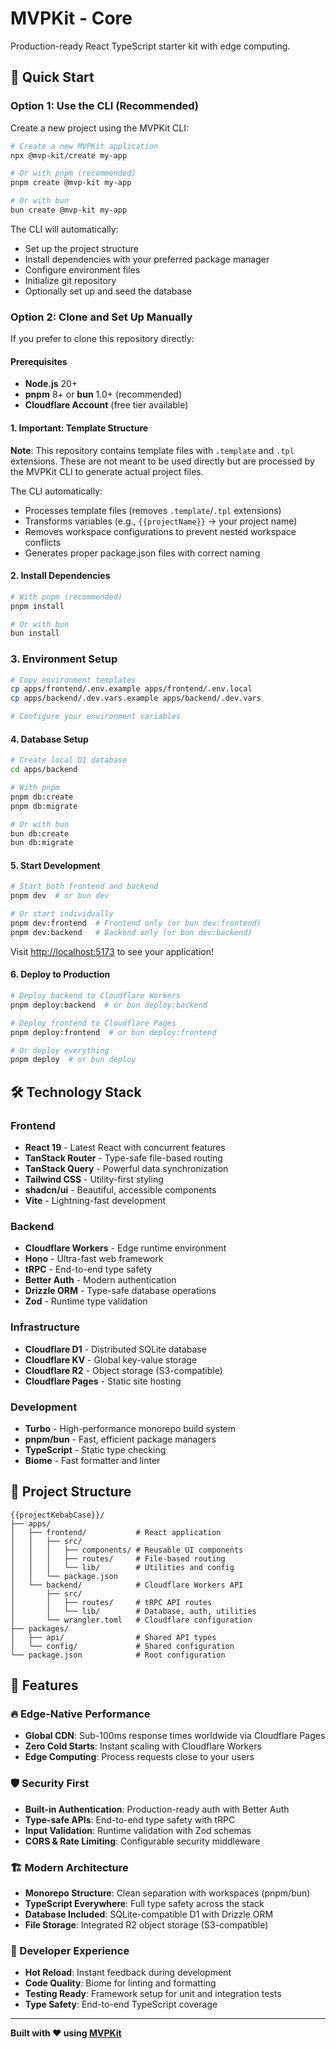 # MVPKit - Core

Production-ready React TypeScript starter kit with edge computing.

## 🚀 Quick Start

### Option 1: Use the CLI (Recommended)

Create a new project using the MVPKit CLI:

```bash
# Create a new MVPKit application
npx @mvp-kit/create my-app

# Or with pnpm (recommended)
pnpm create @mvp-kit my-app

# Or with bun
bun create @mvp-kit my-app
```

The CLI will automatically:
- Set up the project structure
- Install dependencies with your preferred package manager
- Configure environment files
- Initialize git repository
- Optionally set up and seed the database

### Option 2: Clone and Set Up Manually

If you prefer to clone this repository directly:

#### Prerequisites

- **Node.js** 20+
- **pnpm** 8+ or **bun** 1.0+ (recommended)
- **Cloudflare Account** (free tier available)

#### 1. Important: Template Structure

**Note**: This repository contains template files with `.template` and `.tpl` extensions. These are not meant to be used directly but are processed by the MVPKit CLI to generate actual project files.

The CLI automatically:
- Processes template files (removes `.template`/`.tpl` extensions)
- Transforms variables (e.g., `{{projectName}}` → your project name)
- Removes workspace configurations to prevent nested workspace conflicts
- Generates proper package.json files with correct naming

#### 2. Install Dependencies

```bash
# With pnpm (recommended)
pnpm install

# Or with bun
bun install
```

### 3. Environment Setup

```bash
# Copy environment templates
cp apps/frontend/.env.example apps/frontend/.env.local
cp apps/backend/.dev.vars.example apps/backend/.dev.vars

# Configure your environment variables
```

#### 4. Database Setup

```bash
# Create local D1 database
cd apps/backend

# With pnpm
pnpm db:create
pnpm db:migrate

# Or with bun
bun db:create
bun db:migrate
```

#### 5. Start Development

```bash
# Start both frontend and backend
pnpm dev  # or bun dev

# Or start individually
pnpm dev:frontend  # Frontend only (or bun dev:frontend)
pnpm dev:backend   # Backend only (or bun dev:backend)
```

Visit [http://localhost:5173](http://localhost:5173) to see your application!

#### 6. Deploy to Production

```bash
# Deploy backend to Cloudflare Workers
pnpm deploy:backend  # or bun deploy:backend

# Deploy frontend to Cloudflare Pages
pnpm deploy:frontend  # or bun deploy:frontend

# Or deploy everything
pnpm deploy  # or bun deploy
```

## 🛠️ Technology Stack

### Frontend
- **React 19** - Latest React with concurrent features
- **TanStack Router** - Type-safe file-based routing
- **TanStack Query** - Powerful data synchronization
- **Tailwind CSS** - Utility-first styling
- **shadcn/ui** - Beautiful, accessible components
- **Vite** - Lightning-fast development

### Backend
- **Cloudflare Workers** - Edge runtime environment
- **Hono** - Ultra-fast web framework
- **tRPC** - End-to-end type safety
- **Better Auth** - Modern authentication
- **Drizzle ORM** - Type-safe database operations
- **Zod** - Runtime type validation

### Infrastructure
- **Cloudflare D1** - Distributed SQLite database
- **Cloudflare KV** - Global key-value storage
- **Cloudflare R2** - Object storage (S3-compatible)
- **Cloudflare Pages** - Static site hosting

### Development
- **Turbo** - High-performance monorepo build system
- **pnpm/bun** - Fast, efficient package managers
- **TypeScript** - Static type checking
- **Biome** - Fast formatter and linter

## 📁 Project Structure

```
{{projectKebabCase}}/
├── apps/
│   ├── frontend/           # React application
│   │   ├── src/
│   │   │   ├── components/ # Reusable UI components
│   │   │   ├── routes/     # File-based routing
│   │   │   └── lib/        # Utilities and config
│   │   └── package.json
│   └── backend/            # Cloudflare Workers API
│       ├── src/
│       │   ├── routes/     # tRPC API routes
│       │   └── lib/        # Database, auth, utilities
│       └── wrangler.toml   # Cloudflare configuration
├── packages/
│   ├── api/                # Shared API types
│   └── config/             # Shared configuration
└── package.json            # Root configuration
```

## 🌟 Features

### 🔥 Edge-Native Performance
- **Global CDN**: Sub-100ms response times worldwide via Cloudflare Pages
- **Zero Cold Starts**: Instant scaling with Cloudflare Workers
- **Edge Computing**: Process requests close to your users

### 🛡️ Security First
- **Built-in Authentication**: Production-ready auth with Better Auth
- **Type-safe APIs**: End-to-end type safety with tRPC
- **Input Validation**: Runtime validation with Zod schemas
- **CORS & Rate Limiting**: Configurable security middleware

### 🏗️ Modern Architecture
- **Monorepo Structure**: Clean separation with workspaces (pnpm/bun)
- **TypeScript Everywhere**: Full type safety across the stack
- **Database Included**: SQLite-compatible D1 with Drizzle ORM
- **File Storage**: Integrated R2 object storage (S3-compatible)

### 🎨 Developer Experience
- **Hot Reload**: Instant feedback during development
- **Code Quality**: Biome for linting and formatting
- **Testing Ready**: Framework setup for unit and integration tests
- **Type Safety**: End-to-end TypeScript coverage

---

**Built with ❤️ using [MVPKit](https://mvpkit.dev)**